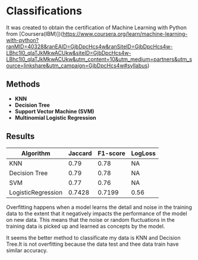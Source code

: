 # Classifications
It was created to obtain the certification of Machine Learning with Python from [Coursera(IBM)])(https://www.coursera.org/learn/machine-learning-with-python?ranMID=40328&ranEAID=GjbDpcHcs4w&ranSiteID=GjbDpcHcs4w-LBhc1I0_qlaTJkMkwACUkw&siteID=GjbDpcHcs4w-LBhc1I0_qlaTJkMkwACUkw&utm_content=10&utm_medium=partners&utm_source=linkshare&utm_campaign=GjbDpcHcs4w#syllabus)

## Methods
  - **KNN**
  - **Decision Tree** 
  - **Support Vector Machine (SVM)**
  - **Multinomial Logistic Regression** 

## Results
| Algorithm          | Jaccard | F1-score | LogLoss |
|--------------------|---------|----------|---------|
| KNN                | 0.79    | 0.78     | NA      |
| Decision Tree      | 0.79    | 0.78     | NA      |
| SVM                | 0.77    | 0.76     | NA      |
| LogisticRegression | 0.7428  | 0.7199   | 0.56    |

Overfitting happens when a model learns the detail and noise in the training data to the extent that it negatively impacts the performance of the model on new data. This means that the noise or random fluctuations in the training data is picked up and learned as concepts by the model. 

It seems the better method to classificate my data is KNN and Decision Tree.It is not overfitting because the data test and thee data train have similar accuracy.
